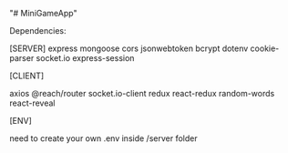 "# MiniGameApp" 

Dependencies:

[SERVER]
express mongoose cors jsonwebtoken bcrypt dotenv cookie-parser socket.io express-session

[CLIENT]

axios @reach/router socket.io-client redux react-redux
random-words react-reveal

[ENV]

need to create your own .env inside /server folder
